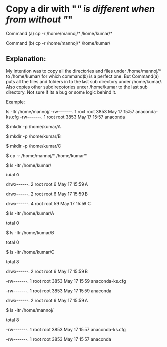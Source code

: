 # Copy a dir with "*" is different when from without "*"

Command (a)
cp -r /home/mannoj/* /home/kumar/*

Command (b)
cp -r /home/mannoj/* /home/kumar/


## Explanation: 
My intention was to copy all the directories and files under /home/mannoj/* to /home/kumar/ for which command(b) is a perfect one. 
But Command(a) puts all the files and folders in to the last sub directory under /home/kumar/. Also copies other subdirecotories under /home/kumar to the last sub directory. 
Not sure if its a bug or some logic behind it.

Example:

ls -ltr /home/mannoj/
-rw-------. 1 root root 3853 May 17 15:57 anaconda-ks.cfg
-rw-------. 1 root root 3853 May 17 15:57 anaconda

 $ mkdir -p /home/kumar/A
 
 $ mkdir -p /home/kumar/B
 
 $ mkdir -p /home/kumar/C
 
 $ cp -r /home/mannoj/* /home/kumar/*
 
 $ ls -ltr /home/kumar/
 
 total 0

 drwx------. 2 root root  6 May 17 15:59 A

 drwx------. 2 root root  6 May 17 15:59 B

 drwx------. 4 root root 59 May 17 15:59 C

 $ ls -ltr /home/kumar/A
 
 total 0

 $ ls -ltr /home/kumar/B
 
total 0

 $ ls -ltr /home/kumar/C
 
total 8

drwx------. 2 root root    6 May 17 15:59 B

-rw-------. 1 root root 3853 May 17 15:59 anaconda-ks.cfg

-rw-------. 1 root root 3853 May 17 15:59 anaconda

drwx------. 2 root root    6 May 17 15:59 A

 $ ls -ltr /home/mannoj/
 
total 8

-rw-------. 1 root root 3853 May 17 15:57 anaconda-ks.cfg

-rw-------. 1 root root 3853 May 17 15:57 anaconda

